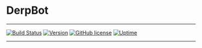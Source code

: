 # **DerpBot**
-----
[![Build Status](https://travis-ci.com/Justin2528/DerpBot.svg?branch=master)](https://travis-ci.com/Justin2528/DerpBot) 
[![Version](https://img.shields.io/badge/Version-1.1.0-blue.svg)](https://github.com/Justin2528/DerpBot)
[![GitHub license](https://img.shields.io/github/license/Justin2528/DerpBot.svg?style=popout-square)](https://github.com/Justin2528/DerpBot/blob/master/LICENSE)
[![Uptime](https://img.shields.io/badge/Uptime-99.99%25-brightgreen.svg)](https://github.com/Justin2528/DerpBot)


-----
